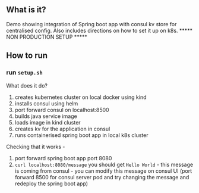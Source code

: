 ## What is it?

Demo showing integration of Spring boot app with consul kv store for centralised config. Also includes directions on how to set it up on k8s.
***** NON PRODUCTION SETUP *****

## How to run

### run `setup.sh`

What does it do?

1. creates kubernetes cluster on local docker using kind
2. installs consul using helm
3. port forward consul on localhost:8500
4. builds java service image
5. loads image in kind cluster
6. creates kv for the application in consul
7. runs containerised spring boot app in local k8s cluster

Checking that it works -

1. port forward spring boot app port 8080
2. `curl localhost:8080/message` you should get `Hello World` - this message is coming from consul - you can modify this message on consul UI (port forward 8500 for consul server pod and try changing the message and redeploy the spring boot app)
